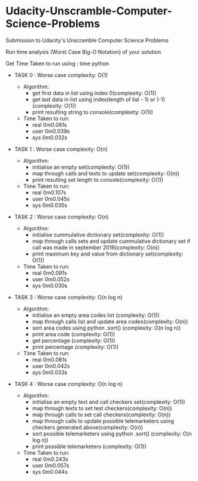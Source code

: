 # Udacity-Unscramble-Computer-Science-Problems
Submission to Udacity's Unscramble Computer Science Problems

Run time analysis (Worst Case Big-O Notation) of your solution

Get Time Taken to run using : time python <filename>


- TASK 0 : Worse case complexity: O(1)
    - Algorithm:
        - get first data in list using index 0(complexity: O(1))
        - get last data in list using index(length of list - 1) or (-1)(complexity: O(1))
        - print resulting string to console(complexity: O(1))
    - Time Taken to run:
        - real    0m0.081s
        - user    0m0.039s
        - sys     0m0.032s

- TASK 1 : Worse case complexity: O(n)
    - Algorithm:
        - initialise an empty set(complexity: O(1))
        - map through calls and texts to update set(complexity: O(n))
        - print resulting set length to console(complexity: O(1))
    - Time Taken to run:
        - real    0m0.107s
        - user    0m0.045s
        - sys     0m0.035s

- TASK 2 : Worse case complexity: O(n)
    - Algorithm:
        - initialise cummulative dictionary set(complexity: O(1))
        - map through calls sets and update cummulative dictionary set if call was made in september 2016(complexity: O(n))
        - print maximum key and value from dictionary set(complexity: O(1))
    - Time Taken to run:
        - real    0m0.091s
        - user    0m0.052s
        - sys     0m0.030s

- TASK 3 : Worse case complexity: O(n log n)
    - Algorithm:
        - initialise an empty area codes list (complexity: O(1))
        - map through calls list and update area codes(complexity: O(n))
        - sort area codes using python .sort() (complexity: O(n log n))
        - print area code (complexity: O(1))
        - get percentage (complexity: O(1))
        - print percentage (complexity: O(1))
    - Time Taken to run:
        - real    0m0.081s
        - user    0m0.042s
        - sys     0m0.033s

- TASK 4 : Worse case complexity: O(n log n)
    - Algorithm:
        - initialise an empty text and call checkers set(complexity: O(1))
        - map through texts to set test checkers(complexity: O(n))
        - map through calls to set call checkers(complexity: O(n))
        - map through calls to update possible telemarketers using checkers generated above(complexity: O(n))
        - sort possible telemarketers using python .sort() (complexity: O(n log n))
        - print possible telemarketers (complexity: O(1))
    - Time Taken to run:
        - real    0m0.243s
        - user    0m0.057s
        - sys     0m0.044s